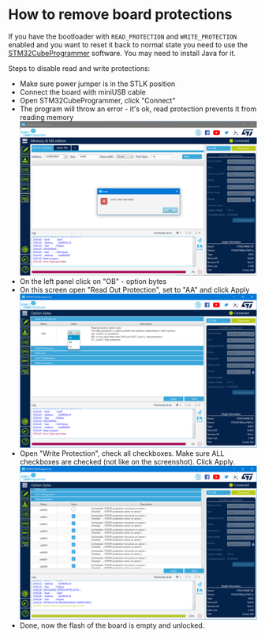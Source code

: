 # How to remove board protections

If you have the bootloader with `READ_PROTECTION` and `WRITE_PROTECTION` enabled and you want to reset it back to normal state you need to use the [STM32CubeProgrammer](https://www.st.com/en/development-tools/stm32cubeprog.html) software. You may need to install Java for it.

Steps to disable read and write protections:

- Make sure power jumper is in the STLK position
- Connect the board with miniUSB cable
- Open STM32CubeProgrammer, click "Connect"
- The program will throw an error - it's ok, read protection prevents it from reading memory
![1](./screenshots/1.png)
- On the left panel click on "OB" - option bytes
- On this screen open "Read Out Protection", set to "AA" and click Apply
![2](./screenshots/2.png)
- Open "Write Protection", check all checkboxes. Make sure ALL checkboxes are checked (not like on the screenshot). Click Apply.
![3](./screenshots/3.png)
- Done, now the flash of the board is empty and unlocked.
